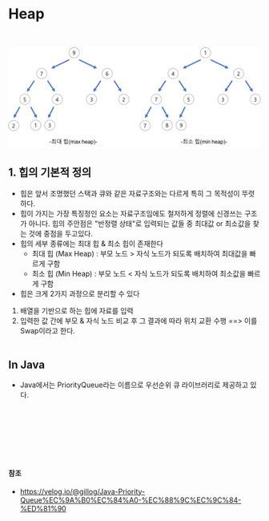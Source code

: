 # Heap
</br>

![ex_screenshot](./img_md/heap_001.jpg)
</br>
## 1. 힙의 기본적 정의
   - 힙은 앞서 조명했던 스택과 큐와 같은 자료구조와는 다르게 특히 그 목적성이 뚜렷하다.
   - 힙이 가지는 가장 특징정인 요소는 자료구조임에도 철저하게 정렬에 신경쓰는 구조가 아니다. 힙의 주안점은 "반정렬 상태"로 입력되는 값들 중 최대값 or 최소값을 찾는 것에 중점을 두고있다.
   - 힙의 세부 종류에는 최대 힙 & 최소 힙이 존재한다
     - 최대 힙 (Max Heap) : 부모 노드 > 자식 노드가 되도록 배치하여 최대값을 빠르게 구함
     - 최소 힙 (Min Heap) : 부모 노드 < 자식 노드가 되도록 배치하여 최소값을 빠르게 구함
   - 힙은 크게 2가지 과정으로 분리할 수 있다
1. 배열을 기반으로 하는 힙에 자료를 입력
2. 입력한 값 간에 부모 & 자식 노드 비교 후 그 결과에 따라 위치 교환 수행 ==> 이를 Swap이라고 한다.
<br><br>
## In Java
- Java에서는 PriorityQueue라는 이름으로 우선순위 큐 라이브러리로 제공하고 있다.
  

</br></br></br></br></br></br>
#### 참조
- https://velog.io/@gillog/Java-Priority-Queue%EC%9A%B0%EC%84%A0-%EC%88%9C%EC%9C%84-%ED%81%90
